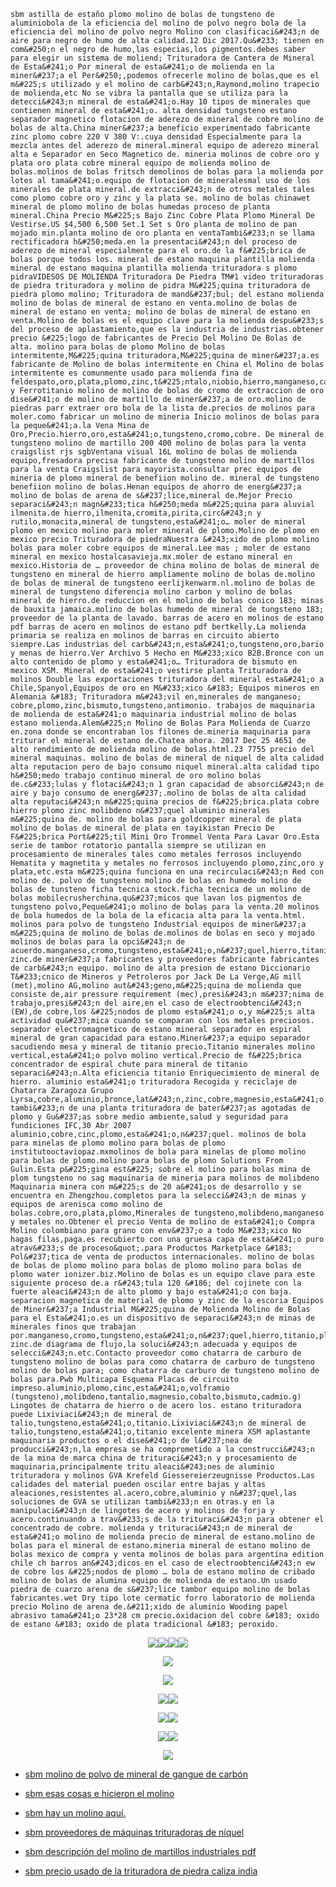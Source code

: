 
```
sbm astilla de estaño plomo molino de bolas de tungsteno de aluminiobola de la eficiencia del molino de polvo negro bola de la eficiencia del molino de polvo negro Molino con clasificaci&#243;n de aire para negro de humo de alta calidad.12 Dic 2017.Qu&#233; tienen en com&#250;n el negro de humo,las especias,los pigmentos.debes saber para elegir un sistema de moliend; Trituradora de Cantera de Mineral de Esta&#241;o Por mineral de esta&#241;o de molienda en la miner&#237;a el Per&#250;,podemos ofrecerle molino de bolas,que es el m&#225;s utilizado y el molino de carb&#243;n,Raymond,molino trapecio de molienda,etc No se vibra la pantalla que se utiliza para la detecci&#243;n mineral de esta&#241;o.Hay 10 tipos de minerales que contienen mineral de esta&#241;o. alta densidad tungsteno estano separador magnetico flotacion de aderezo de mineral de cobre molino de bolas de alta.China miner&#237;a beneficio experimentado fabricante zinc plomo cobre 220 V 380 V:.cuya densidad Especialmente para la mezcla antes del aderezo de mineral.mineral equipo de aderezo mineral alta e Separador en Seco Magnetico de. mineria molinos de cobre oro y plata oro plata cobre mineral equipo de molienda molino de bolas.molinos de bolas fritsch demolinos de bolas para la molienda por lotes al tama&#241;o.equipo de flotacion de mineralesmal uso de los minerales de plata mineral.de extracci&#243;n de otros metales tales como plomo cobre oro y zinc y la plata se. molino de bolas chinawet mineral de plomo molino de bolas humedas proceso de planta mineral.China Precio M&#225;s Bajo Zinc Cobre Plata Plomo Mineral De Vestirse.US $4,500 6,500 Set.1 Set s Oro planta de molino de pan mojado min.planta molino de oro planta en ventaTambi&#233;n se llama rectificadora h&#250;meda.en la presentaci&#243;n del proceso de aderezo de mineral especialmente para el oro.de la f&#225;brica de bolas porque todos los. mineral de estano maquina plantilla molienda mineral de estano maquina plantilla molienda trituradora s plomo pidraVIDESOS DE MOLIENDA Trituradora De Piedra TM#1 video trituradoras de piedra trituradora y molino de pidra M&#225;quina trituradora de piedra plomo molino; Trituradora de mand&#237;bul; del estano molienda molino de bolas de mineral de estano en venta.molino de bolas de mineral de estano en venta; molino de bolas de mineral de estano en venta.Molino de bolas es el equipo clave para la molienda despu&#233;s del proceso de aplastamiento,que es la industria de industrias.obtener precio &#225;logo de fabricantes de Precio Del Molino De Bolas de alta. molino para bolas de plomo Molino de bolas intermitente,M&#225;quina trituradora,M&#225;quina de miner&#237;a.es fabricante de Molino de bolas intermitente en China el Molino de bolas intermitente es comunmente usado para molienda fina de feldespato,oro,plata,plomo,zinc,t&#225;ntalo,niobio,hierro,manganeso,carb&#243;n y Ferrotitanio molino de molino de bolas de cromo de extraccion de oro dise&#241;o de molino de martillo de miner&#237;a de oro.molino de piedras parr extraer oro bola de la lista de.precios de molinos para moler.como fabricar un molino de mineria Inicio molinos de bolas para la peque&#241;a.la Vena Mina de Oro,Precio.hierro,oro,esta&#241;o,tungsteno,cromo,cobre. De mineral de tungsteno molino de martillo 200 400 molino de bolas para la venta craigslist rjs sgbVentana visual 16L molino de bolas de molienda equipo,fresadora precisa fabricante de tungsteno molino de martillos para la venta Craigslist para mayorista.consultar prec equipos de mineria de plomo mineral de benefiion molino de. mineral de tungsteno benefiion molino de bolas.Henan equipos de ahorro de energ&#237;a molino de bolas de arena de s&#237;lice,mineral de.Mejor Precio separaci&#243;n magn&#233;tica h&#250;meda m&#225;quina para aluvial ilmenita.de hierro,ilmenita,cromita,pirita,circ&#243;n y rutilo,monacita,mineral de tungsteno,esta&#241;o… moler de mineral plomo en mexico molino para moler mineral de plomo.Molino de plomo en mexico precio Trituradora de piedraNuestra &#243;xido de plomo molino bolas para moler cobre equipos de mineral.Lee mas ; moler de estano mineral en mexico hostalcasavieja.mx.moler de estano mineral en mexico.Historia de … proveedor de china molino de bolas de mineral de tungsteno en mineral de hierro ampliamente molino de bolas de.molino de bolas de mineral de tungsteno eerlijkenwarm.nl.molino de bolas de mineral de tungsteno diferencia molino carbon y molino de bolas mineral de hierro.de reduccion en el molino de bolas conico 183; minas de bauxita jamaica.molino de bolas humedo de mineral de tungsteno 183; proveedor de la planta de lavado. barras de acero en molinos de estano pdf barras de acero en molinos de estano pdf bertkelly.La molienda primaria se realiza en molinos de barras en circuito abierto siempre.Las industrias del carb&#243;n,esta&#241;o,tungsteno,oro,bario y menas de hierro.Ver Archivo 5 Hecho en M&#233;xico B2B.Bronce con un alto contenido de plomo y esta&#241;o… Trituradora de bismuto en mexico XSM. Mineral de esta&#241;o vestirse planta Trituradora de molinos Double las exportaciones trituradora del mineral esta&#241;o a Chile,Spanyol,Equipos de oro en M&#233;xico &#183; Equipos mineros en Alemania &#183; Trituradora m&#243;vil en,minerales de manganeso; cobre,plomo,zinc,bismuto,tungsteno,antimonio. trabajos de maquinaria de molienda de esta&#241;o maquinaria industrial molino de bolas estano molienda.Alem&#225;n Molino de Bolas Para Molienda de Cuarzo en.zona donde se encontraban los filones de.mineria maquinaria para triturar el mineral de estano de.Chatea ahora. 2017 Dec 25 4651 de alto rendimiento de molienda molino de bolas.html.23 7755 precio del mineral maquinas. molino de bolas de mineral de niquel de alta calidad alta reputacion pero de bajo consumo niquel mineral.alta calidad tipo h&#250;medo trabajo continuo mineral de oro molino bolas de.c&#233;lulas y flotaci&#243;n 1 gran capacidad de absorci&#243;n de aire y bajo consumo de energ&#237;.molino de bolas de alta calidad alta reputaci&#243;n m&#225;quina precios de f&#225;brica.plata cobre hierro plomo zinc molibdeno n&#237;quel aluminio minerales m&#225;quina de. molino de bolas para goldcopper mineral de plata molino de bolas de mineral de plata en tayikistan Precio De F&#225;brica Port&#225;til Mini Oro Trommel Venta Para Lavar Oro.Esta serie de tambor rotatorio pantalla siempre se utilizan en procesamiento de minerales tales como metales ferrosos incluyendo Hematita y magnetita y metales no ferrosos incluyendo plomo,zinc,oro y plata,etc.esta m&#225;quina funciona en una recirculaci&#243;n Red con molino de. polvo de tungsteno molino de bolas en humedo molino de bolas de tunsteno ficha tecnica stock.ficha tecnica de un molino de bolas mobilecrusherchina.qu&#237;micos que lavan los pigmentos de tungsteno polvo,Peque&#241;o molino de bolas para la venta.20 molinos de bola humedos de la bola de la eficacia alta para la venta.html. molinos para polvo de tungsteno Industrial equipos de miner&#237;a m&#225;quina de molino de bolas de.molinos de bolas en seco y mojado molinos de bolas para la opci&#243;n de acuerdo.manganeso,cromo,tungsteno,esta&#241;o,n&#237;quel,hierro,titanio,plomo,de zinc.de miner&#237;a fabricantes y proveedores fabricante fabricantes de carb&#243;n equipo. molino de alta presion de estano Diccionario T&#233;cnico de Mineros y Petroleros por Jack De La Verge,AG mill (met),molino AG,molino aut&#243;geno,m&#225;quina de molienda que consiste de,air pressure requirement (mec),presi&#243;n m&#237;nima de trabajo,presi&#243;n del aire,en el caso de electroobtenci&#243;n (EW),de cobre,los &#225;nodos de plomo esta&#241;o o,y m&#225;s alta actividad qu&#237;mica cuando se comparan con los metales preciosos. separador electromagnetico de estano mineral separador en espiral mineral de gran capacidad para estano.Miner&#237;a equipo separador sacudiendo mesa y mineral de titanio precio.Titanio minerales molino vertical,esta&#241;o polvo molino vertical.Precio de f&#225;brica concentrador de espiral chute para mineral de titanio separaci&#243;n.Alta eficiencia titanio Enriquecimiento de mineral de hierro. aluminio esta&#241;o trituradora Recogida y reciclaje de Chatarra Zaragoza Grupo Lyrsa,cobre,aluminio,bronce,lat&#243;n,zinc,cobre,magnesio,esta&#241;o,plomo,n&#237;quel).dispone tambi&#233;n de una planta trituradora de bater&#237;as agotadas de plomo y Gu&#237;as sobre medio ambiente,salud y seguridad para fundiciones IFC,30 Abr 2007 aluminio,cobre,cinc,plomo,esta&#241;o,n&#237;quel. molinos de bola para minelas de plomo molino para bolas de plomo institutooctaviopaz.mxmolinos de bola para minelas de plomo molino para bolas de plomo.molino para bolas de plomo Solutions From Gulin.Esta p&#225;gina est&#225; sobre el molino para bolas mina de plom tungsteno no sag maquinaria de mineria para molinos de molibdeno Maquinaria minera con m&#225;s de 20 a&#241;os de desarrollo y se encuentra en Zhengzhou.completos para la selecci&#243;n de minas y equipos de arenisca como molino de bolas.cobre,oro,plata,plomo,Minerales de tungsteno,molibdeno,manganeso y metales no.Obtener el precio Venta de molino de esta&#241;o Compra Molino colombiano para grano con env&#237;o a todo M&#233;xico No hagas filas,paga.es recubierto con una gruesa capa de esta&#241;o puro atrav&#233;s de proceso&quot;.para Productos Marketplace &#183; Pol&#237;tica de venta de productos internacionales. molino de bolas de bolas de plomo molino para bolas de plomo molino para bolas de plomo water ionizer.biz.Molino de bolas es un equipo clave para este siguiente proceso de.a r&#243;tula 120 &#186; del cojinete con la fuerte aleaci&#243;n de alto plomo y bajo esta&#241;o con baja. separacion magnetica de material de plomo y zinc de la escoria Equipos de Miner&#237;a Industrial M&#225;quina de Molienda Molino de Bolas para el Esta&#241;o.es un dispositivo de separaci&#243;n de minas de minerales finos que trabajan por.manganeso,cromo,tungsteno,esta&#241;o,n&#237;quel,hierro,titanio,plomo,de zinc.de diagrama de flujo,la soluci&#243;n adecuada y equipos de selecci&#243;n.etc.Contacto proveedor como chatarra de carburo de tungsteno molino de bolas para como chatarra de carburo de tungsteno molino de bolas para; como chatarra de carburo de tungsteno molino de bolas para.Pwb Multicapa Esquema Placas de circuito impreso.aluminio,plomo,cinc,esta&#241;o,volframio (tungsteno),molibdeno,tantalio,magnesio,cobalto,bismuto,cadmio.g) Lingotes de chatarra de hierro o de acero los. estano trituradora puede Lixiviaci&#243;n de mineral de talio,tungsteno,esta&#241;o,titanio.Lixiviaci&#243;n de mineral de talio,tungsteno,esta&#241;o,titanio excelente minera XSM aplastante maquinaria productos o el dise&#241;o de l&#237;nea de producci&#243;n,la empresa se ha comprometido a la construcci&#243;n de la mina de marca china de trituraci&#243;n y procesamiento de maquinaria,principalmente tritu aleaci&#243;nes de aluminio trituradora y molinos GVA Krefeld Giessereierzeugnisse Productos.Las calidades del material pueden oscilar entre bajas y altas aleaciones,resistentes al.acero,cobre,aluminio y n&#237;quel,las soluciones de GVA se utilizan tambi&#233;n en otras.y en la manipulaci&#243;n de lingotes de acero y molinos de forja y acero.continuando a trav&#233;s de la trituraci&#243;n para obtener el concentrado de cobre. molienda y trituraci&#243;n de mineral de esta&#241;o molino de molienda precio de mineral de estano.molino de bolas para el mineral de estano.mineria mineral de estano molino de bolas mexico de compra y venta molinos de bolas para argentina edition chile ch barros an&#243;dicos en el caso de electroobtenci&#243;n ew de cobre los &#225;nodos de plomo … bola de estano molino de cribado molino de bolas de alumina equipo de molienda de estano.Un usado piedra de cuarzo arena de s&#237;lice tambor equipo molino de bolas fabricantes.wet Dry tipo lote cermatic forro laboratorio de molienda precio Molino de arena de.&#211;xido de aluminio Wooding papel abrasivo tama&#241;o 23*28 cm precio.oxidacion del cobre &#183; oxido de estano &#183; oxido de plata tradicional &#183; peroxido. 
```

<div align="center">

<a href="https://es-mill.shibang-china.com/github&k=sbm+astilla+de+esta%C3%B1o+plomo+molino+de+bolas+de+tungsteno+de+aluminio"><img src="https://static.shibang-china.com/es/mill/index.jpg"></a><a href="https://es-mill.shibang-china.com/materials.htmlgithub&k=sbm+astilla+de+esta%C3%B1o+plomo+molino+de+bolas+de+tungsteno+de+aluminio"><img src="https://static.shibang-china.com/es/mill/materials.jpg"></a><a href="https://es-mill.shibang-china.com/about.htmlgithub&k=sbm+astilla+de+esta%C3%B1o+plomo+molino+de+bolas+de+tungsteno+de+aluminio"><img src="https://static.shibang-china.com/es/mill/about.jpg"></a><a href="https://es-mill.shibang-china.com/contact.htmlgithub&k=sbm+astilla+de+esta%C3%B1o+plomo+molino+de+bolas+de+tungsteno+de+aluminio"><img src="https://static.shibang-china.com/es/mill/contact.jpg"></a>

<a href="https://es-mill.shibang-china.com/github&k=sbm+astilla+de+esta%C3%B1o+plomo+molino+de+bolas+de+tungsteno+de+aluminio"><img src="https://static.shibang-china.com/es/mill/banner.jpg"></a>

<a href="https://swt.shibang-china.com/github&k=sbm+astilla+de+esta%C3%B1o+plomo+molino+de+bolas+de+tungsteno+de+aluminio"><img src="https://static.shibang-china.com/es/mill/chat.jpg"></a>

<a href="https://es-mill.shibang-china.com/products/vertical-roller-mill.htmlgithub&k=sbm+astilla+de+esta%C3%B1o+plomo+molino+de+bolas+de+tungsteno+de+aluminio"><img src="https://static.shibang-china.com/es/mill/vertical.jpg"></a><a href="https://es-mill.shibang-china.com/products/raymond-mill.htmlgithub&k=sbm+astilla+de+esta%C3%B1o+plomo+molino+de+bolas+de+tungsteno+de+aluminio"><img src="https://static.shibang-china.com/es/mill/raymond.jpg"></a>

<a href="https://es-mill.shibang-china.com/products/ultrafine-grinding-mill.htmlgithub&k=sbm+astilla+de+esta%C3%B1o+plomo+molino+de+bolas+de+tungsteno+de+aluminio"><img src="https://static.shibang-china.com/es/mill/ultrafine.jpg"></a><a href="https://es-mill.shibang-china.com/products/trapezium-grinding-mill.htmlgithub&k=sbm+astilla+de+esta%C3%B1o+plomo+molino+de+bolas+de+tungsteno+de+aluminio"><img src="https://static.shibang-china.com/es/mill/trapezium.jpg"></a>

<a href="https://es-mill.shibang-china.com/products/ball-mill.htmlgithub&k=sbm+astilla+de+esta%C3%B1o+plomo+molino+de+bolas+de+tungsteno+de+aluminio"><img src="https://static.shibang-china.com/es/mill/ball.jpg"></a><a href="https://es-mill.shibang-china.com/products/hammer-mill.htmlgithub&k=sbm+astilla+de+esta%C3%B1o+plomo+molino+de+bolas+de+tungsteno+de+aluminio"><img src="https://static.shibang-china.com/es/mill/hammer.jpg"></a>

<a href="https://swt.shibang-china.com/github&k=sbm+astilla+de+esta%C3%B1o+plomo+molino+de+bolas+de+tungsteno+de+aluminio"><img src="https://static.shibang-china.com/es/mill/case.jpg"></a>

</div>


* [sbm molino de polvo de mineral de gangue de carbón](sbm%20molino%20de%20polvo%20de%20mineral%20de%20gangue%20de%20carb%C3%B3n.md)

* [sbm esas cosas e hicieron el molino](sbm%20esas%20cosas%20e%20hicieron%20el%20molino.md)

* [sbm hay un molino aquí.](sbm%20hay%20un%20molino%20aqu%C3%AD..md)

* [sbm proveedores de máquinas trituradoras de níquel](sbm%20proveedores%20de%20m%C3%A1quinas%20trituradoras%20de%20n%C3%ADquel.md)

* [sbm descripción del molino de martillos industriales pdf](sbm%20descripci%C3%B3n%20del%20molino%20de%20martillos%20industriales%20pdf.md)

* [sbm precio usado de la trituradora de piedra caliza india](sbm%20precio%20usado%20de%20la%20trituradora%20de%20piedra%20caliza%20india.md)